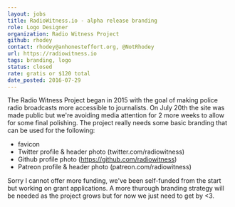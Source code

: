 ```yaml
---
layout: jobs
title: RadioWitness.io - alpha release branding
role: Logo Designer
organization: Radio Witness Project
github: rhodey
contact: rhodey@anhonesteffort.org, @NotRhodey
url: https://radiowitness.io
tags: branding, logo
status: closed
rate: gratis or $120 total
date_posted: 2016-07-29
---
```

The Radio Witness Project began in 2015 with the goal of making police radio broadcasts more accessible to journalists.
On July 20th the site was made public but we're avoiding media attention for 2 more weeks to allow for some final polishing.
The project really needs some basic branding that can be used for the following:
  + favicon
  + Twitter profile & header photo (twitter.com/radiowitness)
  + Github profile photo (https://github.com/radiowitness)
  + Patreon profile & header photo (patreon.com/radiowitness)

Sorry I cannot offer more funding, we've been self-funded from the start but working on grant applications.
A more thurough branding strategy will be needed as the project grows but for now we just need to get by <3.
